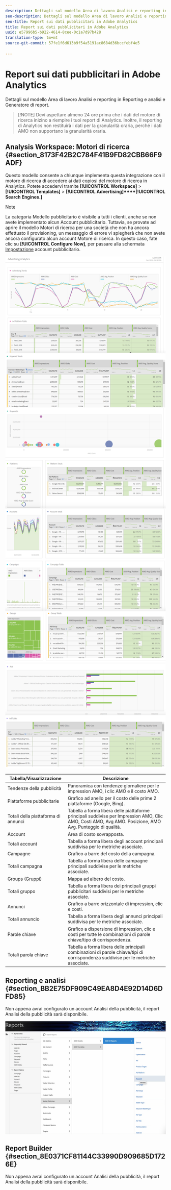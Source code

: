 ```yaml
---
description: Dettagli sul modello Area di lavoro Analisi e reporting in Reporting e analisi e Generatore di report.
seo-description: Dettagli sul modello Area di lavoro Analisi e reporting in Reporting e analisi e Generatore di report.
seo-title: Report sui dati pubblicitari in Adobe Analytics
title: Report sui dati pubblicitari in Adobe Analytics
uuid: e57996b5-b922-4614-8cee-0c1a7d97b428
translation-type: tm+mt
source-git-commit: 57fe1f6d613b9f54a5191ac8684d36bccfebf4e5

---
```



# Report sui dati pubblicitari in Adobe Analytics

Dettagli sul modello Area di lavoro Analisi e reporting in Reporting e analisi e Generatore di report.

> [!NOTE] Devi aspettare almeno 24 ore prima che i dati del motore di ricerca inizino a riempire i tuoi report di Analytics. Inoltre, il reporting di Analytics non restituirà i dati per la granularità oraria, perché i dati AMO non supportano la granularità oraria.

## Analysis Workspace: Motori di ricerca {#section_8173F42B2C784F41B9FD82CBB66F9ADF}

Questo modello consente a chiunque implementa questa integrazione con il motore di ricerca di accedere ai dati copiosi del motore di ricerca in Analytics. Potete accedervi tramite **[!UICONTROL Workspace]** &gt; **[!UICONTROL Templates]** &gt; **[!UICONTROL Advertising]****[!UICONTROL Search Engines.]**

>[!NOTE]
>
> La categoria Modello pubblicitario è visibile a tutti i clienti, anche se non avete implementato alcun Account pubblicitario. Tuttavia, se provate ad aprire il modello Motori di ricerca per una società che non ha ancora effettuato il provisioning, un messaggio di errore vi spiegherà che non avete ancora configurato alcun account Motore di ricerca. In questo caso, fate clic su **[!UICONTROL Configure Now]**, per passare alla schermata [Impostazione](/help/integrate/c-advertising-analytics/c-adanalytics-workflow/aa-create-ad-account.md) account pubblicitario.

![](assets/aa_aw.png)  ![](assets/aa_aw2.png) ![](assets/aa_aw3.png) ![](assets/aa_aw4.png)  ![](assets/aa_aw5.png) ![](assets/aa_aw6.png)

| Tabella/Visualizzazione | Descrizione |
|--- |--- |
| Tendenze della pubblicità | Panoramica con tendenze giornaliere per le impression AMO, i clic AMO e il costo AMO. |
| Piattaforme pubblicitarie | Grafico ad anello per il costo delle prime 2 piattaforme (Google, Bing). |
| Totali della piattaforma di annunci | Tabella a forma libera delle piattaforme principali suddivise per Impression AMO, Clic AMO, Costi AMO, Avg AMO. Posizione, AMO Avg. Punteggio di qualità. |
| Account | Area di costo sovrapposta. |
| Totali account | Tabella a forma libera degli account principali suddivisa per le metriche associate. |
| Campagne | Grafico a barre del costo della campagna. |
| Totali campagna | Tabella a forma libera delle campagne principali suddivise per le metriche associate. |
| Groups (Gruppi) | Mappa ad albero del costo. |
| Totali gruppo | Tabella a forma libera dei principali gruppi pubblicitari suddivisi per le metriche associate. |
| Annunci | Grafico a barre orizzontale di impression, clic e costi. |
| Totali annuncio | Tabella a forma libera degli annunci principali suddivisa per le metriche associate. |
| Parole chiave | Grafico a dispersione di impression, clic e costi per tutte le combinazioni di parole chiave/tipo di corrispondenza. |
| Totali parola chiave | Tabella a forma libera delle principali combinazioni di parole chiave/tipi di corrispondenza suddivise per le metriche associate. |

## Reporting e analisi {#section_BB2E75DF909C49EA8D4E92D14D6DFD85}

Non appena avrai configurato un account Analisi della pubblicità, il report Analisi della pubblicità sarà disponibile.

![](assets/aa_randa.png)

## Report Builder {#section_8E0371CF81144C33990D909685D1726E}

Non appena avrai configurato un account Analisi della pubblicità, il report Analisi della pubblicità sarà disponibile.

